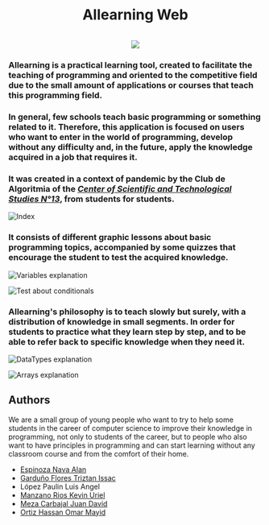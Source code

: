 <p>
    <h1 align="center"> Allearning Web
    <br/>
    <br/>
    <img src="https://user-images.githubusercontent.com/74994335/214980508-5526ef65-2bd3-496d-b10a-6b6457e2694b.png">
    </h1>
</p>

### **Allearning** is a practical learning tool, created to facilitate the teaching of programming and oriented to the competitive field due to the small amount of applications or courses that teach this programming field.

### In general, few schools teach basic programming or something related to it. Therefore, this application is focused on users who want to enter in the world of programming, develop without any difficulty and, in the future, apply the knowledge acquired in a job that requires it.

### It was created in a context of pandemic by the Club de Algoritmia of the [*Center of Scientific and Technological Studies N°13*](https://www.cecyt13.ipn.mx/), from students for students.

![Index](https://user-images.githubusercontent.com/74994335/214977875-cda1521a-ffa8-48c0-8333-43a1644ba374.png "Index")


### It consists of different graphic lessons about basic programming topics, accompanied by some quizzes that encourage the student to test the acquired knowledge.

![Variables explanation](https://user-images.githubusercontent.com/74994335/214977986-f2c5d565-5ef2-4ae4-9973-5e1c70316412.png "Variables explanation")

![Test about conditionals](https://user-images.githubusercontent.com/74994335/214978063-66c8e7e4-2dfa-477a-87a5-526ba1e2b6d8.png "Test about conditionals")


### Allearning's philosophy is to teach slowly but surely, with a distribution of knowledge in small segments. In order for students to practice what they learn step by step, and to be able to refer back to specific knowledge when they need it.

![DataTypes explanation](https://user-images.githubusercontent.com/74994335/214978191-cd43db1a-e868-4cdd-9299-486fcdee18c8.png "DataTypes explanation")

![Arrays explanation](https://user-images.githubusercontent.com/74994335/214978220-db81f899-946e-4776-8dc1-96cb1374f071.png "Arrays explanation")


## Authors

We are a small group of young people who want to try to help some students in the career of computer science to improve their knowledge in programming, not only to students of the career, but to people who also want to have principles in programming and can start learning without any classroom course and from the comfort of their home.

* [Espinoza Nava Alan](https://github.com/Alambres)
* [Garduño Flores Triztan Issac](https://github.com/eltiobrony)
* López Paulin Luis Angel
* [Manzano Rios Kevin Uriel](https://github.com/KevinUrielAdler)
* [Meza Carbajal Juan David](https://github.com/Zorrasco)
* [Ortiz Hassan Omar Mayid](https://github.com/Omarwingamer)
